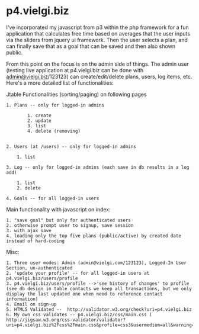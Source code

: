 p4.vielgi.biz
=============
I've incorporated my javascript from p3 within the php framework for a fun 
application that calculates free time based on averages that the user inputs via the sliders from jquery ui framework. Then the user selects a plan, and can finally save that as a goal that can be saved and then also shown public.

From this point on the focus is on the admin side of things. The admin user (testing
live application at p4.vielgi.biz can be done with admin@vielgi.biz/123123) can
create/edit/delete plans, users, log items, etc. Here's a more detailed list of functionalities:


Jtable Functionalities (sorting/paging) on following pages

	1. Plans -- only for logged-in admins

			1. create
			2. update
			3. list
			4. delete (removing)


	2. Users (at /users) -- only for logged-in admins

		1. list

	3. Log -- only for logged-in admins (each save in db results in a log add)

		1. list
		2. delete

	4. Goals -- for all logged-in users

Main functionality with javascript on index:

	1. "save goal" but only for authenticated users 
	2. otherwise prompt user to signup, save session
	3. with ajax save
	4. loading only the top five plans (public/active) by created date instead of hard-coding

Misc:

	1. Three user modes: Admin (admin@vielgi.com/123123), Logged-In User Section, un-authenticated
	2. 'update your profile' -- for all logged-in users at p4.vielgi.biz/users/profile
	3. p4.vielgi.biz/users/profile -->'see history of changes' to profile (see db design in table contacts we keep all transactions, but we only display the last updated one when need to reference contact information)
	4. Email on sign-up
	5. HTML5 Validated --  http://validator.w3.org/check?uri=p4.vielgi.biz
	6. My own css validates -- p4.vielgi.biz/css/main.css ( http://jigsaw.w3.org/css-validator/validator?uri=p4.vielgi.biz%2Fcss%2Fmain.css&profile=css3&usermedium=all&warning=1&vextwarning=&lang=en)


